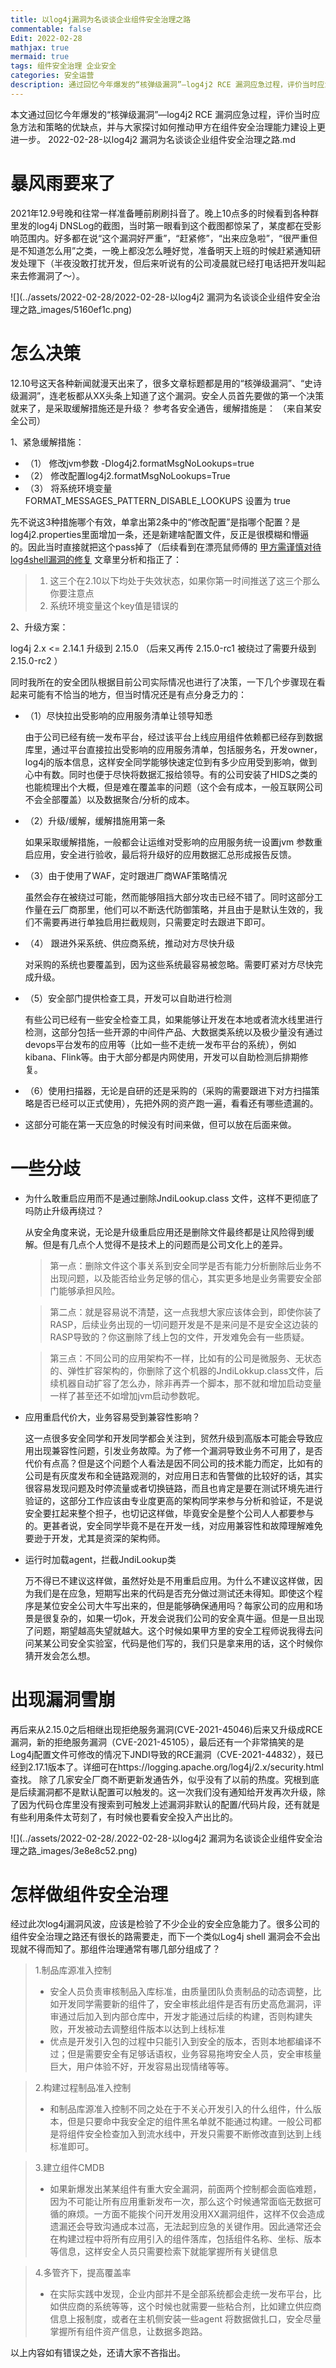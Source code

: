 ```yaml
---
title: 以log4j漏洞为名谈谈企业组件安全治理之路
commentable: false
Edit: 2022-02-28
mathjax: true
mermaid: true
tags: 组件安全治理 企业安全
categories: 安全运营
description: 通过回忆今年爆发的“核弹级漏洞”—log4j2 RCE 漏洞应急过程，评价当时应急方法和策略的优缺点，并期待与大家探讨如何推动甲方在组件安全治理能力建设上更进一步。
---
```


本文通过回忆今年爆发的“核弹级漏洞”—log4j2 RCE 漏洞应急过程，评价当时应急方法和策略的优缺点，并与大家探讨如何推动甲方在组件安全治理能力建设上更进一步。
2022-02-28-以log4j2 漏洞为名谈谈企业组件安全治理之路.md
# 暴风雨要来了

2021年12.9号晚和往常一样准备睡前刷刷抖音了。晚上10点多的时候看到各种群里发的log4j  DNSLog的截图，当时第一眼看到这个截图都惊呆了，某度都在受影响范围内。好多都在说“这个漏洞好严重”，“赶紧修”，“出来应急啦”，“很严重但是不知道怎么用”之类，一晚上都没怎么睡好觉，准备明天上班的时候赶紧通知研发处理下（半夜没敢打扰开发，但后来听说有的公司凌晨就已经打电话把开发叫起来去修漏洞了～）。

![](../assets/2022-02-28/2022-02-28-以log4j2 漏洞为名谈谈企业组件安全治理之路_images/5160ef1c.png)

# 怎么决策

12.10号这天各种新闻就漫天出来了，很多文章标题都是用的“核弹级漏洞”、“史诗级漏洞”，连老板都从XX头条上知道了这个漏洞。安全人员首先要做的第一个决策就来了，是采取缓解措施还是升级？
参考各安全通告，缓解措施是：
（来自某安全公司）

<bold> 1、紧急缓解措施：</bold>

- （1） 修改jvm参数 -Dlog4j2.formatMsgNoLookups=true     
- （2） 修改配置log4j2.formatMsgNoLookups=True
- （3） 将系统环境变量 FORMAT_MESSAGES_PATTERN_DISABLE_LOOKUPS 设置为 true

先不说这3种措施哪个有效，单拿出第2条中的“修改配置”是指哪个配置？是log4j2.properties里面增加一条，还是新建啥配置文件，反正是很模糊和懵逼的。因此当时直接就把这个pass掉了（后续看到在漂亮鼠师傅的 [甲方需谨慎对待log4shell漏洞的修复](http://mp.weixin.qq.com/s?__biz=MzIxNDAyNjQwNg==&mid=2456098698&idx=1&sn=8c66b476cb303bdf413337bc5c92e127&chksm=803c6643b74bef55d1606a424e555ef09e27b8736928acdca027332453c6d9e4d7a11d7e589d#rd)
文章里分析和指正了：
> 1. 这三个在2.10以下均处于失效状态，如果你第一时间推送了这三个那么你要注意点
> 2. 系统环境变量这个key值是错误的

<bold> 2、升级方案：</bold>

log4j 2.x <= 2.14.1 升级到 2.15.0 （后来又再传 2.15.0-rc1 被绕过了需要升级到2.15.0-rc2 ）

同时我所在的安全团队根据目前公司实际情况也进行了决策，一下几个步骤现在看起来可能有不恰当的地方，但当时情况还是有点分身乏力的：

- （1）尽快拉出受影响的应用服务清单让领导知悉

   由于公司已经有统一发布平台，经过该平台上线应用组件依赖都已经存到数据库里，通过平台直接拉出受影响的应用服务清单，包括服务名，开发owner，log4j的版本信息，这样安全同学能够快速定位到有多少应用受到影响，做到心中有数。同时也便于尽快将数据汇报给领导。有的公司安装了HIDS之类的也能梳理出个大概，但是难在覆盖率的问题（这个会有成本，一般互联网公司不会全部覆盖）以及数据聚合/分析的成本。

- （2）升级/缓解，缓解措施用第一条
  
   如果采取缓解措施，一般都会让运维对受影响的应用服务统一设置jvm 参数重启应用，安全进行验收，最后将升级好的应用数据汇总形成报告反馈。
- （3）由于使用了WAF，定时跟进厂商WAF策略情况

   虽然会存在被绕过可能，然而能够阻挡大部分攻击已经不错了。同时这部分工作量在云厂商那里，他们可以不断迭代防御策略，并且由于是默认生效的，我们不需要再进行单独启用拦截规则，只需要定时去跟进下即可。

- （4） 跟进外采系统、供应商系统，推动对方尽快升级
   
   对采购的系统也要覆盖到，因为这些系统最容易被忽略。需要盯紧对方尽快完成升级。

- （5）安全部门提供检查工具，开发可以自助进行检测
 
   有些公司已经有一些安全检查工具，如果能够让开发在本地或者流水线里进行检测，这部分包括一些开源的中间件产品、大数据类系统以及极少量没有通过devops平台发布的应用等（比如一些不走统一发布平台的系统），例如kibana、Flink等。由于大部分都是内网使用，开发可以自助检测后排期修复。

- （6）使用扫描器，无论是自研的还是采购的（采购的需要跟进下对方扫描策略是否已经可以正式使用），先把外网的资产跑一遍，看看还有哪些遗漏的。
- 这部分可能在第一天应急的时候没有时间来做，但可以放在后面来做。

# 一些分歧
- 为什么敢重启应用而不是通过删除JndiLookup.class 文件，这样不更彻底了吗防止升级再绕过？
      
    从安全角度来说，无论是升级重启应用还是删除文件最终都是让风险得到缓解。但是有几点个人觉得不是技术上的问题而是公司文化上的差异。

    > 第一点：删除文件这个事关系到安全同学是否有能力分析删除后业务不出现问题，以及能否给业务足够的信心，其实更多地是业务需要安全部门能够承担风险。

    > 第二点：就是容易说不清楚，这一点我想大家应该体会到，即使你装了RASP，后续业务出现的一切问题开发是不是来问是不是安全这边装的RASP导致的？你这删除了线上包的文件，开发难免会有一些质疑。

    > 第三点：不同公司的应用架构不一样，比如有的公司是微服务、无状态的、弹性扩容架构的，你删除了这个机器的JndiLokkup.class文件，后续机器自动扩容了怎么办，除非再弄一个脚本，那不就和增加启动变量一样了甚至还不如增加jvm启动参数呢。

- 应用重启代价大，业务容易受到兼容性影响？
    
     这一点很多安全同学和开发同学都会关注到，贸然升级到高版本可能会导致应用出现兼容性问题，引发业务故障。为了修一个漏洞导致业务不可用了，是否代价有点高？但是这个问题个人看法是因不同公司的技术能力而定，比如有的公司是有灰度发布和全链路观测的，对应用日志和告警做的比较好的话，其实很容易发现问题及时停流量或者切换链路，而且也肯定是要在测试环境先进行验证的，这部分工作应该由专业度更高的架构同学来参与分析和验证，不是说安全要扛起来整个担子，也切记这样做，毕竟安全是整个公司人人都要参与的。更甚者说，安全同学毕竟不是在开发一线，对应用兼容性和故障理解难免要逊于开发，尤其是资深的架构师。

- 运行时加载agent，拦截JndiLookup类

    万不得已不建议这样做，虽然好处是不用重启应用。为什么不建议这样做，因为我们是在应急，短期写出来的代码是否充分做过测试还未得知。即使这个程序是某位安全公司大牛写出来的，但是能够确保通用吗？每家公司的应用和场景是很复杂的，如果一切ok，开发会说我们公司的安全真牛逼。但是一旦出现了问题，期望越高失望就越大。这个时候如果甲方里的安全工程师说我得去问问某某公司安全实验室，代码是他们写的，我们只是拿来用的话，这个时候你猜开发会怎么想。

# 出现漏洞雪崩
再后来从2.15.0之后相继出现拒绝服务漏洞(CVE-2021-45046)后来又升级成RCE漏洞，新的拒绝服务漏洞（CVE-2021-45105），最后还有一个非常搞笑的是Log4j配置文件可修改的情况下JNDI导致的RCE漏洞（CVE-2021-44832），叕已经到2.17.1版本了。详细可在https://logging.apache.org/log4j/2.x/security.html 查找。
除了几家安全厂商不断更新发通告外，似乎没有了以前的热度。究根到底是后续漏洞都不是默认配置可以触发的。这一次我们没有通知给开发再次升级，除了因为代码仓库里没有搜索到可触发上述漏洞非默认的配置/代码片段，还有就是有些利用条件太苛刻了，有时候也要看安全投入产出比的。

![](../assets/2022-02-28/.2022-02-28-以log4j2 漏洞为名谈谈企业组件安全治理之路_images/3e8e8c52.png)

# 怎样做组件安全治理
经过此次log4j漏洞风波，应该是检验了不少企业的安全应急能力了。很多公司的组件安全治理之路还有很长的路需要走，而下一个类似Log4j shell 漏洞会不会出现就不得而知了。那组件治理通常有哪几部分组成了？
> 1.制品库源准入控制
> - 安全人员负责审核制品入库标准，由质量团队负责制品的动态调整，比如开发同学需要新的组件了，安全审核此组件是否有历史高危漏洞，评审通过后加入到内部仓库中，开发才能通过后续的构建，否则构建失败，开发被动去调整组件版本以达到上线标准
> - 优点是开发引入包的过程中只能引入到安全的版本，否则本地都编译不过；但是需要安全有足够话语权，业务容易拖垮安全人员，安全审核量巨大，用户体验不好，开发容易出现情绪等等。

> 2.构建过程制品准入控制
> - 和制品库源准入控制不同之处在于不关心开发引入的什么组件，什么版本，但是只要命中我安全定的组件黑名单就不能通过构建。一般公司都是将组件安全检查加入到流水线中，开发只需要不断修改直到达到上线标准即可。

> 3.建立组件CMDB
> - 如果新爆发出某某组件有重大安全漏洞，前面两个控制都会面临难题，因为不可能让所有应用重新发布一次，那么这个时候通常面临无数据可循的麻烦。一方面不能挨个问开发用没用XX漏洞组件，这样不仅会造成遗漏还会导致沟通成本过高，无法起到应急的关键作用。因此通常还会在构建过程中将所有应用引入的组件落库，包括组件名称、坐标、版本等信息，这样安全人员只需要检索下就能掌握所有关键信息

> 4.多管齐下，提高覆盖率
> - 在实际实践中发现，企业内部并不是全部系统都会走统一发布平台，比如供应商的系统等等，这个时候也就需要一些粘合剂，比如建立供应商信息上报制度，或者在主机侧安装一些agent 将数据做扎口，安全尽量掌握所有组件资产信息，让数据多跑路。

以上内容如有错误之处，还请大家不吝指出。

